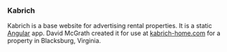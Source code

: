 ### Kabrich

Kabrich is a base website for advertising rental properties.  It is a static [Angular](https://angularjs.org/) app.  David McGrath created it for use at [kabrich-home.com](http://kabrich-home.com/) for a property in Blacksburg, Virginia.
